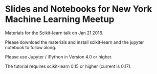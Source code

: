 Slides and Notebooks for New York Machine Learning Meetup
=========================================================
Materials for the Scikit-learn talk on Jan 21 2016.

Please download the materials and install scikit-learn and the jupyter notebook to follow along.

Please use Jupyter / IPython in Version 4.0 or higher.

The tutorial requires scikit-learn 0.15 or higher (current is 0.17).
